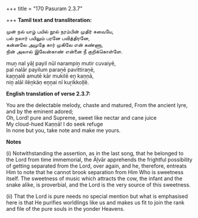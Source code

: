 +++
title = "170 Pasuram 2.3.7"

+++
**Tamil text and transliteration:**

முன் நல் யாழ் பயில் நூல் நரம்பின் முதிர் சுவையே,  
பல் நலார் பயிலும் பரனே பவித்திரனே,  
கன்னலே அமுதே கார் முகிலே என் கண்ணா,  
நின் அலால் இலேன்காண் என்னை நீ குறிக்கொள்ளே.

muṉ nal yāḻ payil nūl narampiṉ mutir cuvaiyē,  
pal nalār payilum paraṉē pavittiraṉē,  
kaṉṉalē amutē kār mukilē eṉ kaṇṇā,  
niṉ alāl ilēṉkāṇ eṉṉai nī kuṟikkoḷḷē.

**English translation of verse 2.3.7:**

You are the delectable melody, chaste and matured, From the ancient lyre, and by the eminent adored;  
Oh, Lord! pure and Supreme, sweet like nectar and cane juice  
My cloud-hued Kaṇṇā! I do seek refuge  
In none but you, take note and make me yours.

**Notes**

\(i\) Notwithstanding the assertion, as in the last song, that he belonged to the Lord from time immemorial, the Āḻvār apprehends the frightful possibility of getting separated from the Lord, over again, and he, therefore, entreats Him to note that he cannot brook separation from Him Who is sweetness itself. The sweetness of music which attracts the cow, the infant and the snake alike, is proverbial, and the Lord is the very source of this sweetness.

\(ii\) That the Lord is pure needs no special mention but what is emphasised here is that He purifies worldlings like us and makes us fit to join the rank and file of the pure souls in the yonder Heavens.


